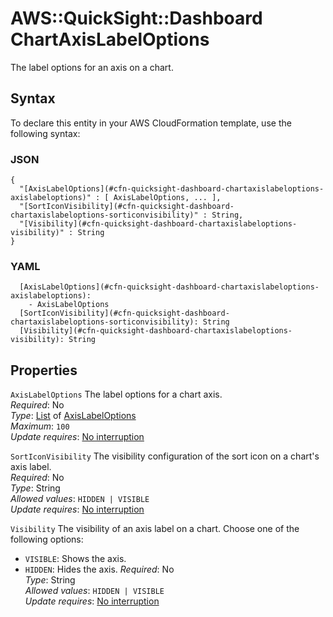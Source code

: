 # AWS::QuickSight::Dashboard ChartAxisLabelOptions<a name="aws-properties-quicksight-dashboard-chartaxislabeloptions"></a>

The label options for an axis on a chart\.

## Syntax<a name="aws-properties-quicksight-dashboard-chartaxislabeloptions-syntax"></a>

To declare this entity in your AWS CloudFormation template, use the following syntax:

### JSON<a name="aws-properties-quicksight-dashboard-chartaxislabeloptions-syntax.json"></a>

```
{
  "[AxisLabelOptions](#cfn-quicksight-dashboard-chartaxislabeloptions-axislabeloptions)" : [ AxisLabelOptions, ... ],
  "[SortIconVisibility](#cfn-quicksight-dashboard-chartaxislabeloptions-sorticonvisibility)" : String,
  "[Visibility](#cfn-quicksight-dashboard-chartaxislabeloptions-visibility)" : String
}
```

### YAML<a name="aws-properties-quicksight-dashboard-chartaxislabeloptions-syntax.yaml"></a>

```
  [AxisLabelOptions](#cfn-quicksight-dashboard-chartaxislabeloptions-axislabeloptions): 
    - AxisLabelOptions
  [SortIconVisibility](#cfn-quicksight-dashboard-chartaxislabeloptions-sorticonvisibility): String
  [Visibility](#cfn-quicksight-dashboard-chartaxislabeloptions-visibility): String
```

## Properties<a name="aws-properties-quicksight-dashboard-chartaxislabeloptions-properties"></a>

`AxisLabelOptions`  <a name="cfn-quicksight-dashboard-chartaxislabeloptions-axislabeloptions"></a>
The label options for a chart axis\.  
*Required*: No  
*Type*: [List](aws-properties-quicksight-dashboard-axislabeloptions.md) of [AxisLabelOptions](aws-properties-quicksight-dashboard-axislabeloptions.md)  
*Maximum*: `100`  
*Update requires*: [No interruption](https://docs.aws.amazon.com/AWSCloudFormation/latest/UserGuide/using-cfn-updating-stacks-update-behaviors.html#update-no-interrupt)

`SortIconVisibility`  <a name="cfn-quicksight-dashboard-chartaxislabeloptions-sorticonvisibility"></a>
The visibility configuration of the sort icon on a chart's axis label\.  
*Required*: No  
*Type*: String  
*Allowed values*: `HIDDEN | VISIBLE`  
*Update requires*: [No interruption](https://docs.aws.amazon.com/AWSCloudFormation/latest/UserGuide/using-cfn-updating-stacks-update-behaviors.html#update-no-interrupt)

`Visibility`  <a name="cfn-quicksight-dashboard-chartaxislabeloptions-visibility"></a>
The visibility of an axis label on a chart\. Choose one of the following options:  
+  `VISIBLE`: Shows the axis\.
+  `HIDDEN`: Hides the axis\.
*Required*: No  
*Type*: String  
*Allowed values*: `HIDDEN | VISIBLE`  
*Update requires*: [No interruption](https://docs.aws.amazon.com/AWSCloudFormation/latest/UserGuide/using-cfn-updating-stacks-update-behaviors.html#update-no-interrupt)